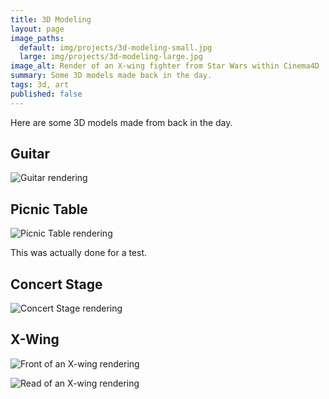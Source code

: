 ```yaml
---
title: 3D Modeling
layout: page
image_paths:
  default: img/projects/3d-modeling-small.jpg
  large: img/projects/3d-modeling-large.jpg
image_alt: Render of an X-wing fighter from Star Wars within Cinema4D
summary: Some 3D models made back in the day.
tags: 3d, art
published: false
---
```


Here are some 3D models made from back in the day.

## Guitar

![Guitar rendering]({{base.url}}/img/projects/3d/guitar.jpeg)

## Picnic Table

![Picnic Table rendering]({{base.url}}/img/projects/3d/picnic-table.jpeg)

This was actually done for a test.

## Concert Stage

![Concert Stage rendering]({{base.url}}/img/projects/3d/stage.jpeg)

## X-Wing

![Front of an X-wing rendering]({{base.url}}/img/projects/3d/x-wing.jpeg)

![Read of an X-wing rendering]({{base.url}}/img/projects/3d/x-wing-2.jpeg)